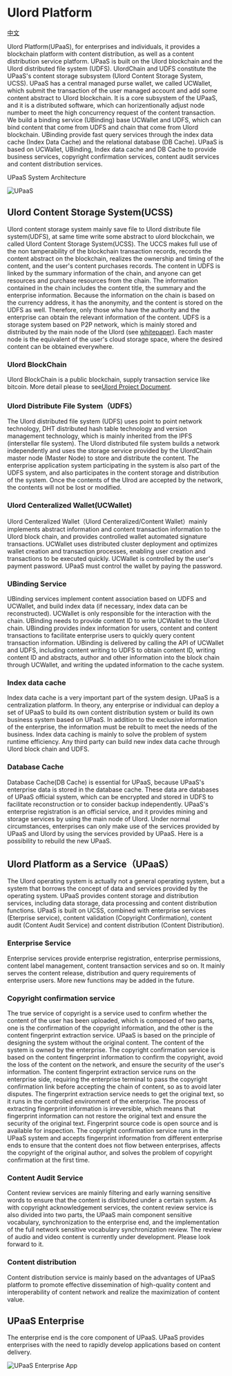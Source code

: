 # Ulord Platform
[中文](./ulord_pass_zh.md)

Ulord Platform(UPaaS), for enterprises and individuals, it provides a blockchain platform with content distribution, as well as a content distribution service platform. UPaaS is built on the Ulord blockchain and the Ulord distributed file system (UDFS). UlordChain and UDFS constitute the UPaaS's content storage subsystem (Ulord Content Storage System, UCSS). UPaaS has a central managed purse wallet, we called UCWallet, which submit the transaction of the user managed account and add some content abstract to Ulord blockchain. It is a core subsystem of the UPaaS, and it is a distributed software, which can horizentionally adjust node number to meet the high concurrency request of the content transaction. We build a binding service (UBinding) base UCWallet and UDFS, which can bind content that come from UDFS and chain that come from Ulord blockchain. UBinding provide fast query services through the index data cache (Index Data Cache) and the relational database (DB Cache). UPaaS is based on UCWallet, UBinding, Index data cache and DB Cache to provide business services, copyright confirmation services, content audit services and content distribution services.

UPaaS System Architecture

![UPaaS](images/UPaaS.png)

## Ulord Content Storage System(UCSS)
Ulord content storage system mainly save file to Ulord distribute file system(UDFS), at same time write some abstract to ulord blockchain, we called Ulord Content Storage System(UCSS). 
The UCCS makes full use of the non tamperability of the blockchain transaction records, records the content abstract on the blockchain, realizes the ownership and timing of the content, and the user's content purchases records. The content in UDFS is linked by the summary information of the chain, and anyone can get resources and purchase resources from the chain. The information contained in the chain includes the content title, the summary and the enterprise information. Because the information on the chain is based on the currency address, it has the anonymity, and the content is stored on the UDFS as well. Therefore, only those who have the authority and the enterprise can obtain the relevant information of the content. UDFS is a storage system based on P2P network, which is mainly stored and distributed by the main node of the Ulord (see [whitepaper](https://github.com/UlordChain/Document/blob/master/whitepaper_en.pdf)). Each master node is the equivalent of the user's cloud storage space, where the desired content can be obtained everywhere.

### Ulord BlockChain
Ulord BlockChain is a public blockchain, supply transaction service like bitcoin.
More detail please to see[Ulord Project Document](https://github.com/UlordChain/UlordChain).

### Ulord Distribute File System（UDFS）
The Ulord distributed file system (UDFS) uses point to point network technology, DHT distributed hash table technology and version management technology, which is mainly inherited from the IPFS (interstellar file system).
The Ulord distributed file system builds a network independently and uses the storage service provided by the UlordChain master node (Master Node) to store and distribute the content. The enterprise application system participating in the system is also part of the UDFS system, and also participates in the content storage and distribution of the system.
Once the contents of the Ulrod are accepted by the network, the contents will not be lost or modified.

### Ulord Centeralized Wallet(UCWallet)
Ulord Centeralized Wallet（Ulord Centeralized/Content Wallet）mainly implements abstract information and content transaction information to the Ulord block chain, and provides controlled wallet automated signature transactions.
UCWallet uses distributed cluster deployment and optimizes wallet creation and transaction processes, enabling user creation and transactions to be executed quickly.
UCWallet is controlled by the user's payment password. UPaaS must control the wallet by paying the password.

### UBinding Service
UBinding services implement content association based on UDFS and UCWallet, and build index data (if necessary, index data can be reconstructed). UCWallet is only responsible for the interaction with the chain. UBinding needs to provide content ID to write UCWallet to the Ulord chain. UBinding provides index information for users, content and content transactions to facilitate enterprise users to quickly query content transaction information.
UBinding is delivered by calling the API of UCWallet and UDFS, including content writing to UDFS to obtain content ID, writing content ID and abstracts, author and other information into the block chain through UCWallet, and writing the updated information to the cache system.

### Index data cache
Index data cache is a very important part of the system design. UPaaS is a centralization platform. In theory, any enterprise or individual can deploy a set of UPaaS to build its own content distribution system or build its own business system based on UPaaS. In addition to the exclusive information of the enterprise, the information must be rebuilt to meet the needs of the business. Index data caching is mainly to solve the problem of system runtime efficiency. Any third party can build new index data cache through Ulord block chain and UDFS.

### Database Cache
Database Cache(DB Cache) is essential for UPaaS, because UPaaS's enterprise data is stored in the database cache. These data are databases of UPaaS official system, which can be encrypted and stored in UDFS to facilitate reconstruction or to consider backup independently. UPaaS's enterprise registration is an official service, and it provides mining and storage services by using the main node of Ulord. Under normal circumstances, enterprises can only make use of the services provided by UPaaS and Ulord by using the services provided by UPaaS. Here is a possibility to rebuild the new UPaaS.


## Ulord Platform as a Service（UPaaS）
The Ulord operating system is actually not a general operating system, but a system that borrows the concept of data and services provided by the operating system. UPaaS provides content storage and distribution services, including data storage, data processing and content distribution functions. UPaaS is built on UCSS, combined with enterprise services (Eterprise service), content validation (Copyright Confirmation), content audit (Content Audit Service) and content distribution (Content Distribution).

### Enterprise Service
Enterprise services provide enterprise registration, enterprise permissions, content label management, content transaction services and so on. It mainly serves the content release, distribution and query requirements of enterprise users. More new functions may be added in the future.

### Copyright confirmation service
The true service of copyright is a service used to confirm whether the content of the user has been uploaded, which is composed of two parts, one is the confirmation of the copyright information, and the other is the content fingerprint extraction service. UPaaS is based on the principle of designing the system without the original content. The content of the system is owned by the enterprise. The copyright confirmation service is based on the content fingerprint information to confirm the copyright, avoid the loss of the content on the network, and ensure the security of the user's information. The content fingerprint extraction service runs on the enterprise side, requiring the enterprise terminal to pass the copyright confirmation link before accepting the chain of content, so as to avoid later disputes. The fingerprint extraction service needs to get the original text, so it runs in the controlled environment of the enterprise. The process of extracting fingerprint information is irreversible, which means that fingerprint information can not restore the original text and ensure the security of the original text. Fingerprint source code is open source and is available for inspection.
The copyright confirmation service runs in the UPaaS system and accepts fingerprint information from different enterprise ends to ensure that the content does not flow between enterprises, affects the copyright of the original author, and solves the problem of copyright confirmation at the first time.

### Content Audit Service
Content review services are mainly filtering and early warning sensitive words to ensure that the content is distributed under a certain system.
As with copyright acknowledgement services, the content review service is also divided into two parts, the UPaaS main component sensitive vocabulary, synchronization to the enterprise end, and the implementation of the full network sensitive vocabulary synchronization review.
The review of audio and video content is currently under development. Please look forward to it.

### Content distribution
Content distribution service is mainly based on the advantages of UPaaS platform to promote effective dissemination of high-quality content and interoperability of content network and realize the maximization of content value.

## UPaaS Enterprise
The enterprise end is the core component of UPaaS. UPaaS provides enterprises with the need to rapidly develop applications based on content delivery.

![UPaaS Enterprise App](images/UPaaS-App.png)